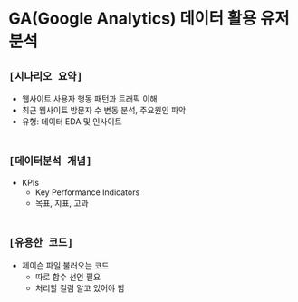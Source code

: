 # GA(Google Analytics) 데이터 활용 유저 분석

## `[시나리오 요약]`
* 웹사이트 사용자 행동 패턴과 트래픽 이해
* 최근 웹사이트 방문자 수 변동 분석, 주요원인 파악
* 유형: 데이터 EDA 및 인사이트
<br><br>

## `[데이터분석 개념]`
* KPIs
    * Key Performance Indicators
    * 목표, 지표, 고과
<br><br>

## `[유용한 코드]`
* 제이슨 파일 불러오는 코드
    * 따로 함수 선언 필요
    * 처리할 컬럼 알고 있어야 함
<br><br>







